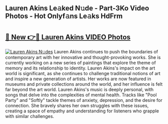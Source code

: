 ## Lauren Akins Le𝚊ked N𝚞de - Part-3Ko Video Photos - Hot Onlyf𝚊ns Le𝚊ks HdFrm

# <h2><a href="http://ab47535.deff.icu/?id=Lauren+Akins">🔗 New 👉🔴 Lauren Akins VIDEO Photos</a></h2>

[![Lauren Akins N𝚞des](https://i.imgur.com/rIISA9y.gif)](http://ab47535.deff.icu/?id=Lauren+Akins)
Lauren Akins continues to push the boundaries of contemporary art with her innovative and thought-provoking works. She is currently working on a new series of paintings that explore the theme of memory and its relationship to identity. Lauren Akins's impact on the art world is significant, as she continues to challenge traditional notions of art and inspire a new generation of artists. Her works are now featured in museums and private collections around the world, and her influence is felt far beyond the art world. Lauren Akins's music is deeply personal, with songs that delve into the complexities of mental health. Tracks like "Pool Party" and "Softly" tackle themes of anxiety, depression, and the desire for connection. She bravely shares her own struggles with these issues, creating a space of empathy and understanding for listeners who grapple with similar challenges.
